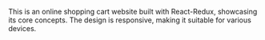 This is an online shopping cart website built with React-Redux, showcasing its core concepts. The design is responsive, making it suitable for various devices.
